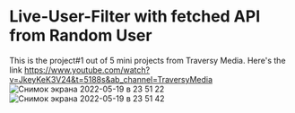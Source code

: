 # Live-User-Filter with fetched API from  Random User 
This is the project#1 out of 5 mini projects from Traversy Media. 
Here's the link https://www.youtube.com/watch?v=JkeyKeK3V24&t=5188s&ab_channel=TraversyMedia
![Снимок экрана 2022-05-19 в 23 51 22](https://user-images.githubusercontent.com/76615074/169366374-54e7f551-997c-48b9-a828-f9e71569ffc2.png)
![Снимок экрана 2022-05-19 в 23 51 42](https://user-images.githubusercontent.com/76615074/169366384-cc24740d-19ea-4a27-b784-8b42a7ce3dd0.png)
